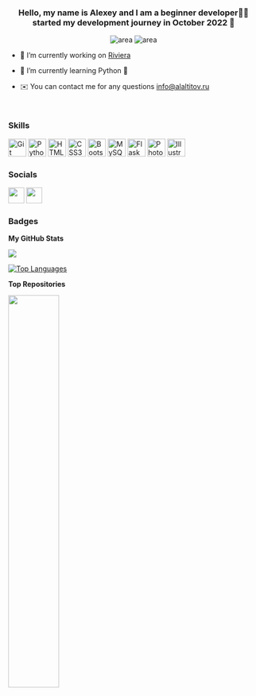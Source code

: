 ### <div align="center">Hello, my name is Alexey and I am a beginner developer👨‍💻<br>started my development journey in October 2022 🚀</div>
<p align="center">
  <img src="https://img.shields.io/badge/area-moscow-yellow" alt="area">
  <img src="https://img.shields.io/badge/age-40-green" alt="area">
</p>  


- 🔭 I’m currently working on [Riviera](http://riviera.alaltitov.ru)  
  

- 🌱 I’m currently learning Python 🐍  
  

- ✉️ You can contact me for any questions [info@alaltitov.ru](mailto:info@alaltitov.ru)  
  

<br/>  

### Skills

<p align="left">
<a href="https://git-scm.com/" target="_blank" rel="noreferrer"><img src="https://raw.githubusercontent.com/danielcranney/readme-generator/main/public/icons/skills/git-colored.svg" width="36" height="36" alt="Git" /></a>
<a href="https://www.python.org/" target="_blank" rel="noreferrer"><img src="https://raw.githubusercontent.com/danielcranney/readme-generator/main/public/icons/skills/python-colored.svg" width="36" height="36" alt="Python" /></a>
<a href="https://developer.mozilla.org/en-US/docs/Glossary/HTML5" target="_blank" rel="noreferrer"><img src="https://raw.githubusercontent.com/danielcranney/readme-generator/main/public/icons/skills/html5-colored.svg" width="36" height="36" alt="HTML5" /></a>
<a href="https://www.w3.org/TR/CSS/#css" target="_blank" rel="noreferrer"><img src="https://raw.githubusercontent.com/danielcranney/readme-generator/main/public/icons/skills/css3-colored.svg" width="36" height="36" alt="CSS3" /></a>
<a href="https://getbootstrap.com/" target="_blank" rel="noreferrer"><img src="https://raw.githubusercontent.com/danielcranney/readme-generator/main/public/icons/skills/bootstrap-colored.svg" width="36" height="36" alt="Bootstrap" /></a>
<a href="https://www.mysql.com/" target="_blank" rel="noreferrer"><img src="https://raw.githubusercontent.com/danielcranney/readme-generator/main/public/icons/skills/mysql-colored.svg" width="36" height="36" alt="MySQL" /></a>
<a href="https://flask.palletsprojects.com/en/2.0.x/" target="_blank" rel="noreferrer"><img src="https://raw.githubusercontent.com/danielcranney/readme-generator/main/public/icons/skills/flask-colored.svg" width="36" height="36" alt="Flask" /></a>
<a href="https://www.adobe.com/uk/products/photoshop.html" target="_blank" rel="noreferrer"><img src="https://raw.githubusercontent.com/danielcranney/readme-generator/main/public/icons/skills/photoshop-colored.svg" width="36" height="36" alt="Photoshop" /></a>
<a href="adobe.com/uk/products/illustrator.html" target="_blank" rel="noreferrer"><img src="https://raw.githubusercontent.com/danielcranney/readme-generator/main/public/icons/skills/illustrator-colored.svg" width="36" height="36" alt="Illustrator" /></a>
</p>

### Socials

<p align="left"> <a href="https://www.github.com/alaltitov" target="_blank" rel="noreferrer"><img src="https://raw.githubusercontent.com/danielcranney/readme-generator/main/public/icons/socials/github.svg" width="32" height="32" /></a> <a href="http://www.instagram.com/altitov" target="_blank" rel="noreferrer"><img src="https://raw.githubusercontent.com/danielcranney/readme-generator/main/public/icons/socials/instagram.svg" width="32" height="32" /></a></p>

### Badges

<b>My GitHub Stats</b>

<a href="http://www.github.com/alaltitov"><img src="https://github-readme-streak-stats.herokuapp.com/?user=alaltitov&stroke=ffffff&background=1c1917&ring=fbec5d&fire=fbec5d&currStreakNum=ffffff&currStreakLabel=0891b2&sideNums=ffffff&sideLabels=ffffff&dates=ffffff&hide_border=true" /></a>

<a href="https://github.com/alaltitov" align="left"><img src="https://github-readme-stats.vercel.app/api/top-langs/?username=alaltitov&langs_count=10&title_color=0891b2&text_color=fbec5d&icon_color=0891b2&bg_color=1c1917&hide_border=true&locale=en&custom_title=Top%20%Languages" alt="Top Languages" /></a>

<b>Top Repositories</b>

<div width="100%" align="center"><a href="[https://github.com/alaltitov/riviera](https://github.com/alaltitov/Riviera-v.2)" align="left"><img align="left" width="45%" src="https://github-readme-stats.vercel.app/api/pin/?username=alaltitov&repo=Riviera-v.2&title_color=fbec5d&text_color=ffffff&icon_color=fbec5d&bg_color=1c1917&hide_border=true&locale=en" /></a></div><br /><br /><br /><br /><br /><br /><br />
